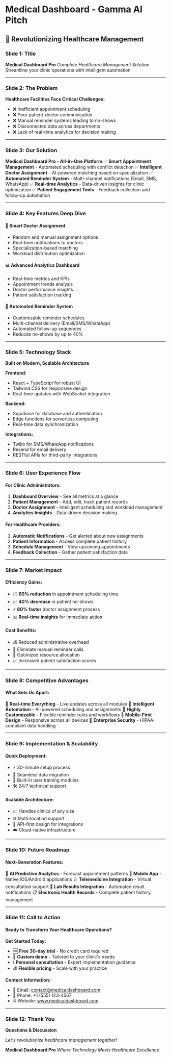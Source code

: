 
# Medical Dashboard - Gamma AI Pitch

## 🏥 Revolutionizing Healthcare Management

### Slide 1: Title
**Medical Dashboard Pro**
*Complete Healthcare Management Solution*
Streamline your clinic operations with intelligent automation

---

### Slide 2: The Problem
**Healthcare Facilities Face Critical Challenges:**
- ❌ Inefficient appointment scheduling
- ❌ Poor patient-doctor communication
- ❌ Manual reminder systems leading to no-shows
- ❌ Disconnected data across departments
- ❌ Lack of real-time analytics for decision making

---

### Slide 3: Our Solution
**Medical Dashboard Pro - All-in-One Platform**
✅ **Smart Appointment Management** - Automated scheduling with conflict detection
✅ **Intelligent Doctor Assignment** - AI-powered matching based on specialization
✅ **Automated Reminder System** - Multi-channel notifications (Email, SMS, WhatsApp)
✅ **Real-time Analytics** - Data-driven insights for clinic optimization
✅ **Patient Engagement Tools** - Feedback collection and follow-up automation

---

### Slide 4: Key Features Deep Dive

#### 🎯 **Smart Doctor Assignment**
- Random and manual assignment options
- Real-time notifications to doctors
- Specialization-based matching
- Workload distribution optimization

#### 📊 **Advanced Analytics Dashboard**
- Real-time metrics and KPIs
- Appointment trends analysis
- Doctor performance insights
- Patient satisfaction tracking

#### 🔔 **Automated Reminder System**
- Customizable reminder schedules
- Multi-channel delivery (Email/SMS/WhatsApp)
- Automated follow-up sequences
- Reduces no-shows by up to 40%

---

### Slide 5: Technology Stack
**Built on Modern, Scalable Architecture**

**Frontend:**
- React + TypeScript for robust UI
- Tailwind CSS for responsive design
- Real-time updates with WebSocket integration

**Backend:**
- Supabase for database and authentication
- Edge functions for serverless computing
- Real-time data synchronization

**Integrations:**
- Twilio for SMS/WhatsApp notifications
- Resend for email delivery
- RESTful APIs for third-party integrations

---

### Slide 6: User Experience Flow

#### **For Clinic Administrators:**
1. **Dashboard Overview** - See all metrics at a glance
2. **Patient Management** - Add, edit, track patient records
3. **Doctor Assignment** - Intelligent scheduling and workload management
4. **Analytics Insights** - Data-driven decision making

#### **For Healthcare Providers:**
1. **Automatic Notifications** - Get alerted about new assignments
2. **Patient Information** - Access complete patient history
3. **Schedule Management** - View upcoming appointments
4. **Feedback Collection** - Gather patient satisfaction data

---

### Slide 7: Market Impact

#### **Efficiency Gains:**
- 🕒 **60% reduction** in appointment scheduling time
- 📈 **40% decrease** in patient no-shows
- ⚡ **80% faster** doctor assignment process
- 📊 **Real-time insights** for immediate action

#### **Cost Benefits:**
- 💰 Reduced administrative overhead
- 📱 Eliminate manual reminder calls
- 🎯 Optimized resource allocation
- 📈 Increased patient satisfaction scores

---

### Slide 8: Competitive Advantages

#### **What Sets Us Apart:**
🚀 **Real-time Everything** - Live updates across all modules
🤖 **Intelligent Automation** - AI-powered scheduling and assignments
🔧 **Highly Customizable** - Flexible reminder rules and workflows
📱 **Mobile-First Design** - Responsive across all devices
🔐 **Enterprise Security** - HIPAA-compliant data handling

---

### Slide 9: Implementation & Scalability

#### **Quick Deployment:**
- ⚡ 30-minute setup process
- 🔄 Seamless data migration
- 👥 Built-in user training modules
- 🛠️ 24/7 technical support

#### **Scalable Architecture:**
- 📈 Handles clinics of any size
- 🌐 Multi-location support
- 🔗 API-first design for integrations
- ☁️ Cloud-native infrastructure

---

### Slide 10: Future Roadmap

#### **Next-Generation Features:**
🤖 **AI Predictive Analytics** - Forecast appointment patterns
📱 **Mobile App** - Native iOS/Android applications
🩺 **Telemedicine Integration** - Virtual consultation support
🔬 **Lab Results Integration** - Automated result notifications
📋 **Electronic Health Records** - Complete patient history management

---

### Slide 11: Call to Action

#### **Ready to Transform Your Healthcare Operations?**

**Get Started Today:**
- 🆓 **Free 30-day trial** - No credit card required
- 🎯 **Custom demo** - Tailored to your clinic's needs
- 📞 **Personal consultation** - Expert implementation guidance
- 💰 **Flexible pricing** - Scale with your practice

**Contact Information:**
- 📧 Email: contact@medicaldashboard.com
- 📱 Phone: +1 (555) 123-4567
- 🌐 Website: www.medicaldashboard.com

---

### Slide 12: Thank You

**Questions & Discussion**

*Let's revolutionize healthcare management together!*

**Medical Dashboard Pro**
*Where Technology Meets Healthcare Excellence*
